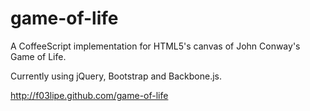 
game-of-life
============

A CoffeeScript implementation for HTML5's canvas of John Conway's Game of Life.

Currently using jQuery, Bootstrap and Backbone.js.

http://f03lipe.github.com/game-of-life